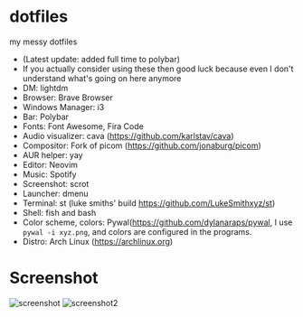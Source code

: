 # dotfiles
my messy dotfiles
- (Latest update: added full time to polybar)
- If you actually consider using these then good luck because even I don't understand what's going on here anymore
- DM: lightdm
- Browser: Brave Browser
- Windows Manager: i3
- Bar: Polybar
- Fonts: Font Awesome, Fira Code
- Audio visualizer: cava (https://github.com/karlstav/cava)
- Compositor: Fork of picom (https://github.com/jonaburg/picom)
- AUR helper: yay
- Editor: Neovim
- Music: Spotify
- Screenshot: scrot
- Launcher: dmenu
- Terminal: st (luke smiths' build https://github.com/LukeSmithxyz/st)
- Shell: fish and bash
- Color scheme, colors: Pywal(https://github.com/dylanaraps/pywal, I use `pywal -i xyz.png`, and colors are configured in the programs.
- Distro: Arch Linux (https://archlinux.org)
# Screenshot
![screenshot](https://i.imgur.com/DbrZS31.png)
![screenshot2](https://i.imgur.com/Aw13RY3.png)
